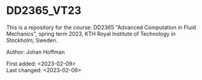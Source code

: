 # DD2365_VT23
This is a repository for the course:
DD2365 "Advanced Computation in Fluid Mechanics", spring term 2023, 
KTH Royal Institute of Technology in Stockholm, Sweden. 
   
Author: Johan Hoffman
  
First added:  <2023-02-09>   
Last changed: <2023-02-09>
